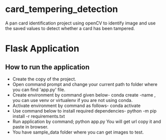 # card_tempering_detection
A pan card identification project using openCV to identify image and use the saved values to detect whether a card has been tampered.

# Flask Application
## How to run the application
* Create the copy of the project.
* Open command prompt and change your current path 
to folder where you can find 'app.py' file.
* Create environment by command given below-
conda create -name <environment name>,
you can use venv or virtualenv if you are not using conda.
* Activate environment by command as follows-
conda activate <environment name>
* Use command below to install required dependencies-
python -m pip install -r requirements.txt
* Run application by command;
python app.py
You will get url copy it and paste in browser.
* You have sample_data folder where you can get images to test.
